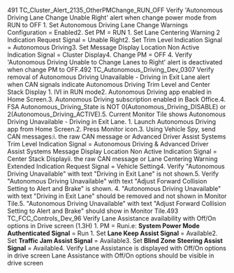 491 TC_Cluster_Alert_2135_OtherPMChange_RUN_OFF Verify 'Autonomous Driving Lane Change Unable Right' alert when change power mode from RUN to OFF 1. Set Autonomous Driving Lane Change Warnings Configuration = Enabled2. Set PM = RUN 1. Set Lane Centering Warning 2 Indication Request Signal = Unable Right2. Set Trim Level Indication Signal = Autonomous Driving3. Set Message Display Location Non Active Indication Signal = Cluster Display4. Change PM = OFF 4. Verify 'Autonomous Driving Unable to Change Lanes to Right' alert is deactivated when change PM to OFF.492 TC_Autonomous_Driving_Dev_0307 Verify removal of Autonomous Driving Unavailable - Driving in Exit Lane alert when CAN signals indicate Autonomous Driving Trim Level and Center Stack Display 1. IVI in RUN mode2. Autonomous Driving app enabled in Home Screen.3. Autonomous Driving subscription enabled in Back Office.4. FSA Autonomous_Driving_State is NOT 0(Autonomous_Driving_DISABLE) or 2(Autonomous_Driving_ACTIVE).5. Current Monitor Tile shows Autonomous Driving Unavailable - Driving in Exit Lane. 1. Launch Autonomous Driving app from Home Screen.2. Press Monitor icon.3. Using Vehicle Spy, send CAN messages:i. the raw CAN message or Advanced Driver Assist Systems Trim Level Indication Signal = Autonomous Driving & Advanced Driver Assist Systems Message Display Location Non Active Indication Signal = Center Stack Displayii. the raw CAN message or Lane Centering Warning Extended Indication Request Signal = Vehicle Setting4. Verify "Autonomous Driving Unavailable" with text "Driving in Exit Lane" is not shown.5. Verify "Autonomous Driving Unavailable" with text "Adjust Forward Collision Setting to Alert and Brake" is shown. 4. "Autonomous Driving Unavailable" with text "Driving in Exit Lane" should be removed and not shown in Monitor Tile.5. "Autonomous Driving Unavailable" with text "Adjust Forward Collision Setting to Alert and Brake" should show in Monitor Tile.493 TC_FCC_Controls_Dev_96 Verify Lane Assistance availability with Off/On options in Drive screen (1.3H) 1. PM = Runi.e: **System Power Mode Authenticated Signal** = Run 1. Set **Lane Keep Assist Signal** = Available2. Set **Traffic Jam Assist Signal** = Available3. Set **Blind Zone Steering Assist Signal** = Available4. Verify Lane Assistance is displayed with Off/On options in drive screen Lane Assistance with Off/On options should be visible in drive screen